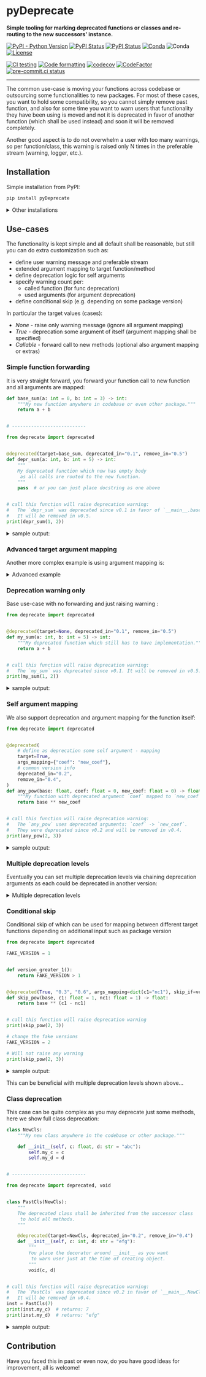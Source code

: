 # pyDeprecate

**Simple tooling for marking deprecated functions or classes and re-routing to the new successors' instance.**

[![PyPI - Python Version](https://img.shields.io/pypi/pyversions/pyDeprecate)](https://pypi.org/project/pyDeprecate/)
[![PyPI Status](https://badge.fury.io/py/pyDeprecate.svg)](https://badge.fury.io/py/pyDeprecate)
[![PyPI Status](https://pepy.tech/badge/pyDeprecate)](https://pepy.tech/project/pyDeprecate)
[![Conda](https://img.shields.io/conda/v/conda-forge/pyDeprecate?label=conda&color=success)](https://anaconda.org/conda-forge/pyDeprecate)
![Conda](https://img.shields.io/conda/dn/conda-forge/pyDeprecate)
[![License](https://img.shields.io/badge/License-Apache%202.0-blue.svg)](https://github.com/Borda/pyDeprecate/blob/master/LICENSE)

[![CI testing](https://github.com/Borda/pyDeprecate/actions/workflows/ci_testing.yml/badge.svg?branch=main&event=push)](https://github.com/Borda/pyDeprecate/actions/workflows/ci_testing.yml)
[![Code formatting](https://github.com/Borda/pyDeprecate/actions/workflows/code-format.yml/badge.svg?branch=main&event=push)](https://github.com/Borda/pyDeprecate/actions/workflows/code-format.yml)
[![codecov](https://codecov.io/gh/Borda/pyDeprecate/branch/main/graph/badge.svg?token=BG7RQ86UJA)](https://codecov.io/gh/Borda/pyDeprecate)
[![CodeFactor](https://www.codefactor.io/repository/github/borda/pydeprecate/badge)](https://www.codefactor.io/repository/github/borda/pydeprecate)
[![pre-commit.ci status](https://results.pre-commit.ci/badge/github/Borda/pyDeprecate/main.svg)](https://results.pre-commit.ci/latest/github/Borda/pyDeprecate/main)

<!--
[![Language grade: Python](https://img.shields.io/lgtm/grade/python/g/Borda/pyDeprecate.svg?logo=lgtm&logoWidth=18)](https://lgtm.com/projects/g/Borda/pyDeprecate/context:python)
-->

______________________________________________________________________

The common use-case is moving your functions across codebase or outsourcing some functionalities to new packages.
For most of these cases, you want to hold some compatibility, so you cannot simply remove past function, and also for some time you want to warn users that functionality they have been using is moved and not it is deprecated in favor of another function (which shall be used instead) and soon it will be removed completely.

Another good aspect is to do not overwhelm a user with too many warnings, so per function/class, this warning is raised only N times in the preferable stream (warning, logger, etc.).

## Installation

Simple installation from PyPI:

```bash
pip install pyDeprecate
```

<details>
  <summary>Other installations</summary>

Simply install with pip from source:

```bash
pip install https://github.com/Borda/pyDeprecate/archive/main.zip
```

</details>

## Use-cases

The functionality is kept simple and all default shall be reasonable, but still you can do extra customization such as:

- define user warning message and preferable stream
- extended argument mapping to target function/method
- define deprecation logic for self arguments
- specify warning count per:
  - called function (for func deprecation)
  - used arguments (for argument deprecation)
- define conditional skip (e.g. depending on some package version)

In particular the target values (cases):

- _None_ - raise only warning message (ignore all argument mapping)
- _True_ - deprecation some argument of itself (argument mapping shall be specified)
- _Callable_ - forward call to new methods (optional also argument mapping or extras)

### Simple function forwarding

It is very straight forward, you forward your function call to new function and all arguments are mapped:

```python
def base_sum(a: int = 0, b: int = 3) -> int:
    """My new function anywhere in codebase or even other package."""
    return a + b


# ---------------------------

from deprecate import deprecated


@deprecated(target=base_sum, deprecated_in="0.1", remove_in="0.5")
def depr_sum(a: int, b: int = 5) -> int:
    """
    My deprecated function which now has empty body
     as all calls are routed to the new function.
    """
    pass  # or you can just place docstring as one above


# call this function will raise deprecation warning:
#   The `depr_sum` was deprecated since v0.1 in favor of `__main__.base_sum`.
#   It will be removed in v0.5.
print(depr_sum(1, 2))
```

<details>
  <summary>sample output:</summary>
  ```
  3
  ```
</details>

### Advanced target argument mapping

Another more complex example is using argument mapping is:

<details>
  <summary>Advanced example</summary>

```python
import logging
from sklearn.metrics import accuracy_score
from deprecate import deprecated, void


@deprecated(
    # use standard sklearn accuracy implementation
    target=accuracy_score,
    # custom warning stream
    stream=logging.warning,
    # number or warnings per lifetime (with -1 for always_
    num_warns=5,
    # custom message template
    template_mgs="`%(source_name)s` was deprecated, use `%(target_path)s`",
    # as target args are different, define mapping from source to target func
    args_mapping={"preds": "y_pred", "target": "y_true", "blabla": None},
)
def depr_accuracy(preds: list, target: list, blabla: float) -> float:
    """My deprecated function which is mapping to sklearn accuracy."""
    # to stop complain your IDE about unused argument you can use void/empty function
    return void(preds, target, blabla)


# call this function will raise deprecation warning:
#   WARNING:root:`depr_accuracy` was deprecated, use `sklearn.metrics.accuracy_score`
print(depr_accuracy([1, 0, 1, 2], [0, 1, 1, 2], 1.23))
```

sample output:

```
0.5
```

</details>

### Deprecation warning only

Base use-case with no forwarding and just raising warning :

```python
from deprecate import deprecated


@deprecated(target=None, deprecated_in="0.1", remove_in="0.5")
def my_sum(a: int, b: int = 5) -> int:
    """My deprecated function which still has to have implementation."""
    return a + b


# call this function will raise deprecation warning:
#   The `my_sum` was deprecated since v0.1. It will be removed in v0.5.
print(my_sum(1, 2))
```

<details>
  <summary>sample output:</summary>
  ```
  3
  ```
</details>

### Self argument mapping

We also support deprecation and argument mapping for the function itself:

```python
from deprecate import deprecated


@deprecated(
    # define as deprecation some self argument - mapping
    target=True,
    args_mapping={"coef": "new_coef"},
    # common version info
    deprecated_in="0.2",
    remove_in="0.4",
)
def any_pow(base: float, coef: float = 0, new_coef: float = 0) -> float:
    """My function with deprecated argument `coef` mapped to `new_coef`."""
    return base ** new_coef


# call this function will raise deprecation warning:
#   The `any_pow` uses deprecated arguments: `coef` -> `new_coef`.
#   They were deprecated since v0.2 and will be removed in v0.4.
print(any_pow(2, 3))
```

<details>
  <summary>sample output:</summary>
  ```
  8
  ```
</details>

### Multiple deprecation levels

Eventually you can set multiple deprecation levels via chaining deprecation arguments as each could be deprecated in another version:

<details>
  <summary>Multiple deprecation levels</summary>

```python
from deprecate import deprecated


@deprecated(
    True,
    deprecated_in="0.3",
    remove_in="0.6",
    args_mapping=dict(c1="nc1"),
    template_mgs="Depr: v%(deprecated_in)s rm v%(remove_in)s for args: %(argument_map)s.",
)
@deprecated(
    True,
    deprecated_in="0.4",
    remove_in="0.7",
    args_mapping=dict(nc1="nc2"),
    template_mgs="Depr: v%(deprecated_in)s rm v%(remove_in)s for args: %(argument_map)s.",
)
def any_pow(base, c1: float = 0, nc1: float = 0, nc2: float = 2) -> float:
    return base ** nc2


# call this function will raise deprecation warning:
#   FutureWarning('Depr: v0.3 rm v0.6 for args: `c1` -> `nc1`.')
#   FutureWarning('Depr: v0.4 rm v0.7 for args: `nc1` -> `nc2`.')
print(any_pow(2, 3))
```

sample output:

```
8
```

</details>

### Conditional skip

Conditional skip of which can be used for mapping between different target functions depending on additional input such as package version

```python
from deprecate import deprecated

FAKE_VERSION = 1


def version_greater_1():
    return FAKE_VERSION > 1


@deprecated(True, "0.3", "0.6", args_mapping=dict(c1="nc1"), skip_if=version_greater_1)
def skip_pow(base, c1: float = 1, nc1: float = 1) -> float:
    return base ** (c1 - nc1)


# call this function will raise deprecation warning
print(skip_pow(2, 3))

# change the fake versions
FAKE_VERSION = 2

# Will not raise any warning
print(skip_pow(2, 3))
```

<details>
  <summary>sample output:</summary>
  ```
  0.25
  4
  ```
</details>

This can be beneficial with multiple deprecation levels shown above...

### Class deprecation

This case can be quite complex as you may deprecate just some methods, here we show full class deprecation:

```python
class NewCls:
    """My new class anywhere in the codebase or other package."""

    def __init__(self, c: float, d: str = "abc"):
        self.my_c = c
        self.my_d = d


# ---------------------------

from deprecate import deprecated, void


class PastCls(NewCls):
    """
    The deprecated class shall be inherited from the successor class
     to hold all methods.
    """

    @deprecated(target=NewCls, deprecated_in="0.2", remove_in="0.4")
    def __init__(self, c: int, d: str = "efg"):
        """
        You place the decorator around __init__ as you want
         to warn user just at the time of creating object.
        """
        void(c, d)


# call this function will raise deprecation warning:
#   The `PastCls` was deprecated since v0.2 in favor of `__main__.NewCls`.
#   It will be removed in v0.4.
inst = PastCls(7)
print(inst.my_c)  # returns: 7
print(inst.my_d)  # returns: "efg"
```

<details>
  <summary>sample output:</summary>
  ```
  7
  efg
  ```
</details>

## Contribution

Have you faced this in past or even now, do you have good ideas for improvement, all is welcome!
